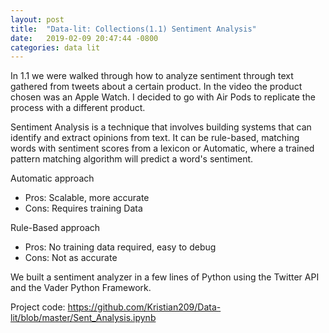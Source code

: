 ```yaml
---
layout: post
title:  "Data-lit: Collections(1.1) Sentiment Analysis"
date:   2019-02-09 20:47:44 -0800
categories: data lit
---
```

In 1.1 we were walked through how to analyze sentiment through text gathered from
tweets about a certain product. In the video the product chosen was an Apple Watch.
I decided to go with Air Pods to replicate the process with a different product.

Sentiment Analysis is a technique that involves building systems that can identify
and extract opinions from text. It can be rule-based, matching words with sentiment
scores from a lexicon or Automatic, where a trained pattern matching algorithm will
predict a word's sentiment.

Automatic approach
- Pros: Scalable, more accurate
- Cons: Requires training Data

Rule-Based approach
- Pros: No training data required, easy to debug
- Cons: Not as accurate

We built a sentiment analyzer in a few lines of Python using the Twitter API and
the Vader Python Framework.

Project code: https://github.com/Kristian209/Data-lit/blob/master/Sent_Analysis.ipynb
